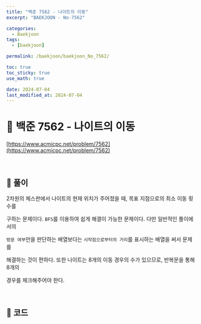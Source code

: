 ```yaml
---
title: "백준 7562 - 나이트의 이동"
excerpt: "BAEKJOON - No-7562"

categories:
  - Baekjoon
tags:
  - [baekjoon]

permalink: /baekjoon/baekjoon_No_7562/

toc: true
toc_sticky: true
use_math: true

date: 2024-07-04
last_modified_at: 2024-07-04
---
```


# 🔐 백준 7562 - 나이트의 이동

[https://www.acmicpc.net/problem/7562](https://www.acmicpc.net/problem/7562)

<br>

## 🔑 풀이

2차원의 체스판에서 나이트의 현재 위치가 주어졌을 때, 목표 지점으로의 최소 이동 횟수를 <br>

구하는 문제이다. `BFS`를 이용하여 쉽게 해결이 가능한 문제이다. 다만 일반적인 풀이에서의 <br>

`방문 여부`만을 판단하는 배열보다는 `시작점으로부터의 거리`를 표시하는 배열을 써서 문제를 <br>

해결하는 것이 편하다. 또한 나이트는 8개의 이동 경우의 수가 있으므로, 반복문을 통해 8개의 <br>

경우를 체크해주어야 한다.

<br>

## 🧩 코드

<script src="https://gist.github.com/jinwoojwa/59c977b0d340444a32701f78a2303447.js"></script>
